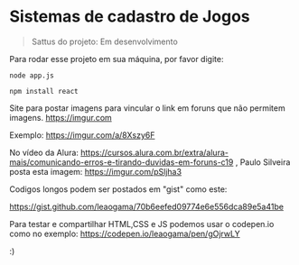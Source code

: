 <h1>Sistemas de cadastro de Jogos</h1>

> Sattus do projeto: Em desenvolvimento

Para rodar esse projeto em sua máquina, por favor digite:

```
node app.js
```

```
npm install react
```

Site para postar imagens para vincular o link em foruns que não permitem imagens. https://imgur.com

Exemplo: https://imgur.com/a/8Xszy6F

No vídeo da Alura: https://cursos.alura.com.br/extra/alura-mais/comunicando-erros-e-tirando-duvidas-em-foruns-c19 ,
Paulo Silveira posta esta imagem: https://imgur.com/pSljha3

Codigos longos podem ser postados em "gist" como este:

https://gist.github.com/leaogama/70b6eefed09774e6e556dca89e5a41be

Para testar e compartilhar HTML,CSS e JS podemos usar o codepen.io como no exemplo:
https://codepen.io/leaogama/pen/gOjrwLY

:)
